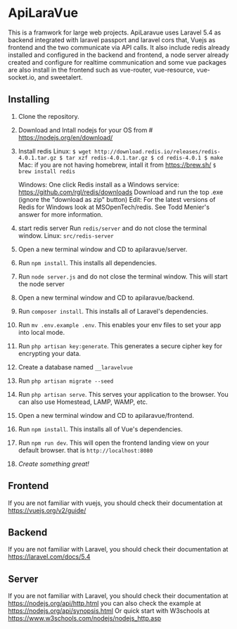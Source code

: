 # ApiLaraVue
This is a framwork for large web projects. ApiLaravue uses Laravel 5.4 as backend integrated with laravel passport and laravel cors that, Vuejs as frontend and the two communicate via API calls. It also include redis already installed and configured in the backend and frontend, a node server already created and configure for realtime communication and some vue packages are also install in the frontend such as vue-router, vue-resource, vue-socket.io, and sweetalert.

## Installing

1. Clone the repository.
2. Download and Intall nodejs for your OS from # https://nodejs.org/en/download/
3. Install redis
    Linux:
     `$ wget http://download.redis.io/releases/redis-4.0.1.tar.gz
      $ tar xzf redis-4.0.1.tar.gz
      $ cd redis-4.0.1
      $ make
      `
    Mac:
     if you are not having homebrew, intall it from https://brew.sh/
     `$ brew install redis`
     
    Windows:
      One click Redis install as a Windows service:
      https://github.com/rgl/redis/downloads
      Download and run the top .exe (ignore the "download as zip" button)
      Edit: For the latest versions of Redis for Windows look at MSOpenTech/redis. See Todd Menier's answer for more information.
4. start redis server Run `redis/server` and do not close the terminal window. Linux:  `src/redis-server`
5. Open a new terminal window and CD to apilaravue/server.
6. Run `npm install`. This installs all dependencies.
7. Run `node server.js` and do not close the terminal window. This will start the node server
8. Open a new terminal window and CD to apilaravue/backend.
9. Run `composer install`. This installs all of Laravel's dependencies.
10. Run `mv .env.example .env`. This enables your env files to set your app into local mode.
11. Run `php artisan key:generate`. This generates a secure cipher key for encrypting your data.
12. Create a database named `__laravelvue`
13. Run `php artisan migrate --seed`
14. Run `php artisan serve`. This serves your application to the browser. You can also use Homestead, LAMP, WAMP, etc.
15. Open a new terminal window and CD to apilaravue/frontend.
16. Run `npm install`. This installs all of Vue's dependencies.
17. Run `npm run dev`. This will open the frontend landing view on your default browser. that is `http://localhost:8080`
18. *Create something great!*

## Frontend
If you are not familiar with vuejs, you should check their documentation at https://vuejs.org/v2/guide/

## Backend
If you are not familiar with Laravel, you should check their documentation at https://laravel.com/docs/5.4

## Server
If you are not familiar with Laravel, you should check their documentation at https://nodejs.org/api/http.html
you can also check the example at https://nodejs.org/api/synopsis.html
Or quick start with W3schools at https://www.w3schools.com/nodejs/nodejs_http.asp
